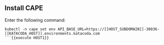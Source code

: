 ## Install CAPE

Enter the following command:
```
kubectl -n cape set env API_BASE_URL=https://[[HOST_SUBDOMAIN]]-30036-[[KATACODA_HOST]].environments.katacoda.com
```{{execute HOST1}}